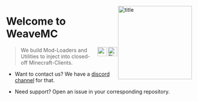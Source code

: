 <img 
    align="right" alt="title" width="200px"
    src="https://static.wikia.nocookie.net/minecraft_gamepedia/images/d/d7/Loom_%28S%29_JE1_BE1.png/revision/latest?cb=20210116072516"
/>

# Welcome to WeaveMC

<a href="https://discord.gg/7YFXkyWj8d">
    <img align="right" alt="Discord" width="25px"
         src="https://raw.githubusercontent.com/Weave-MC/.github/master/assets/discord.svg?token=GHSAT0AAAAAAB6LI7FVHLZGD4ZD5XSE7B4CZADNZJQ"
    />
</a>

<a href="https://github.com/Weave-MC/">
    <img align="right" width="25px"
         src="https://user-images.githubusercontent.com/90007553/163025814-f6784fbd-46eb-4f5f-8240-bd1da302d05d.png"
    />
</a>

> We build Mod-Loaders and Utilities to inject into closed-off Minecraft-Clients.

- Want to contact us? We have a [discord channel][discord] for that. 

- Need support? Open an issue in your corresponding repository. 

[discord]: https://discord.gg/7YFXkyWj8d

